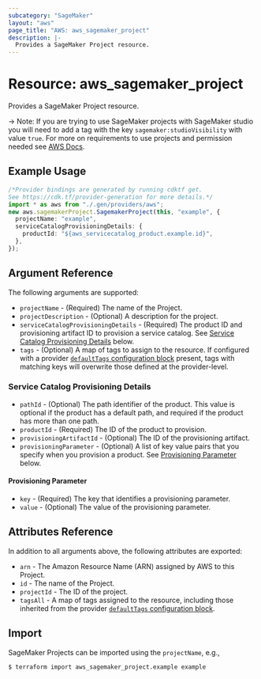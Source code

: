 ```yaml
---
subcategory: "SageMaker"
layout: "aws"
page_title: "AWS: aws_sagemaker_project"
description: |-
  Provides a SageMaker Project resource.
---
```


# Resource: aws\_sagemaker\_project

Provides a SageMaker Project resource.

\-> Note: If you are trying to use SageMaker projects with SageMaker studio you will need to add a tag with the key `sagemaker:studioVisibility` with value `true`. For more on requirements to use projects and permission needed see [AWS Docs](https://docs.aws.amazon.com/sagemaker/latest/dg/sagemaker-projects-templates-custom.html).

## Example Usage

```typescript
/*Provider bindings are generated by running cdktf get.
See https://cdk.tf/provider-generation for more details.*/
import * as aws from "./.gen/providers/aws";
new aws.sagemakerProject.SagemakerProject(this, "example", {
  projectName: "example",
  serviceCatalogProvisioningDetails: {
    productId: "${aws_servicecatalog_product.example.id}",
  },
});

```

## Argument Reference

The following arguments are supported:

* `projectName` - (Required) The name of the Project.
* `projectDescription` - (Optional) A description for the project.
* `serviceCatalogProvisioningDetails` - (Required) The product ID and provisioning artifact ID to provision a service catalog. See [Service Catalog Provisioning Details](#service-catalog-provisioning-details) below.
* `tags` - (Optional) A map of tags to assign to the resource. If configured with a provider [`defaultTags` configuration block](https://registry.terraform.io/providers/hashicorp/aws/latest/docs#default_tags-configuration-block) present, tags with matching keys will overwrite those defined at the provider-level.

### Service Catalog Provisioning Details

* `pathId` - (Optional) The path identifier of the product. This value is optional if the product has a default path, and required if the product has more than one path.
* `productId` - (Required) The ID of the product to provision.
* `provisioningArtifactId` - (Optional) The ID of the provisioning artifact.
* `provisioningParameter` - (Optional) A list of key value pairs that you specify when you provision a product. See [Provisioning Parameter](#provisioning-parameter) below.

#### Provisioning Parameter

* `key` - (Required) The key that identifies a provisioning parameter.
* `value` - (Optional) The value of the provisioning parameter.

## Attributes Reference

In addition to all arguments above, the following attributes are exported:

* `arn` - The Amazon Resource Name (ARN) assigned by AWS to this Project.
* `id` - The name of the Project.
* `projectId` - The ID of the project.
* `tagsAll` - A map of tags assigned to the resource, including those inherited from the provider [`defaultTags` configuration block](https://registry.terraform.io/providers/hashicorp/aws/latest/docs#default_tags-configuration-block).

## Import

SageMaker Projects can be imported using the `projectName`, e.g.,

```console
$ terraform import aws_sagemaker_project.example example
```
